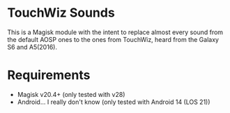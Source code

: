 # TouchWiz Sounds
This is a Magisk module with the intent to replace almost every sound from the default AOSP ones to the ones from TouchWiz, heard from the Galaxy S6 and A5(2016).
# Requirements
- Magisk v20.4+ (only tested with v28)
- Android... I really don't know (only tested with Android 14 (LOS 21))
